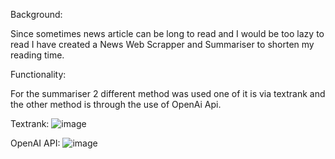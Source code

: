 Background: 

Since sometimes news article can be long to read and I would be too lazy to read I have created a News Web Scrapper and Summariser to shorten my reading time.


Functionality: 

For the summariser 2 different method was used one of it is via textrank and the other method is through the use of OpenAi Api.

Textrank:
![image](https://github.com/user-attachments/assets/2bd9100e-9364-46a1-b404-d38d1215f0b6)

OpenAI API:
![image](https://github.com/user-attachments/assets/b2527731-42ca-4170-9810-662e053325c5)

